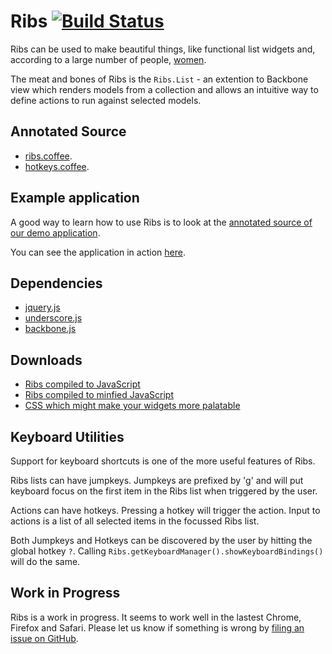 Ribs [![Build Status](https://travis-ci.org/quid/ribs.png?branch=master)](https://travis-ci.org/quid/ribs)
====

Ribs can be used to make beautiful things, like functional list widgets and, 
according to a large number of people, 
[women](http://en.wikipedia.org/wiki/Eve#Creation).

The meat and bones of Ribs is the `Ribs.List` - an extention to Backbone view 
which renders models from a collection and allows an intuitive way to define 
actions to run against selected models. 

Annotated Source
----------------

- [ribs.coffee](http://quid.github.com/ribs/docs/ribs.html).
- [hotkeys.coffee](http://quid.github.com/ribs/docs/hotkeys.html).

Example application
-------------------

A good way to learn how to use Ribs is to look at the 
[annotated source of our demo application](http://quid.github.com/ribs/docs/todos.html).

You can see the application in action [here](http://quid.github.com/ribs/demo).

Dependencies
------------

+ [jquery.js](http://jquery.com)
+ [underscore.js](http://underscorejs.org)
+ [backbone.js](http://backbonejs.org)

Downloads
---------

+ [Ribs compiled to JavaScript](http://quid.github.com/ribs/ribs.js)
+ [Ribs compiled to minfied JavaScript](http://quid.github.com/ribs/ribs.min.js)
+ [CSS which might make your widgets more palatable](http://quid.github.com/ribs/ribs.css)


Keyboard Utilities
------------------

Support for keyboard shortcuts is one of the more useful features of Ribs.

Ribs lists can have jumpkeys. Jumpkeys are prefixed by 'g' and will put keyboard
focus on the first item in the Ribs list when triggered by the user.

Actions can have hotkeys. Pressing a hotkey will trigger the action. Input to
actions is a list of all selected items in the focussed Ribs list.

Both Jumpkeys and Hotkeys can be discovered by the user by hitting the global 
hotkey `?`. Calling `Ribs.getKeyboardManager().showKeyboardBindings()` will do the same.

Work in Progress
----------------

Ribs is a work in progress. It seems to work well in the lastest Chrome, Firefox
and Safari. Please let us know if something is wrong by [filing an issue on
GitHub](https://github.com/quid/ribs/issues).
